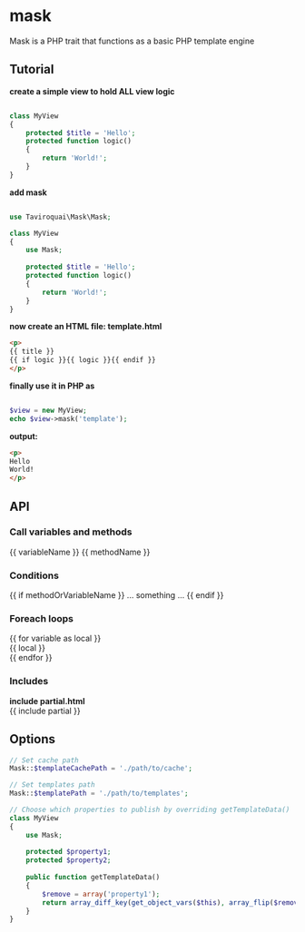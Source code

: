 # mask
Mask is a PHP trait that functions as a basic PHP template engine

## Tutorial

__create a simple view to hold ALL view logic__
```php

class MyView
{
    protected $title = 'Hello';
    protected function logic()
    {
        return 'World!';
    }
}
```

__add mask__
```php

use Taviroquai\Mask\Mask;

class MyView
{
    use Mask;
    
    protected $title = 'Hello';
    protected function logic()
    {
        return 'World!';
    }
}
```

__now create an HTML file: template.html__
```html
<p>
{{ title }}
{{ if logic }}{{ logic }}{{ endif }}
</p>
```

__finally use it in PHP as__
```php

$view = new MyView;
echo $view->mask('template');

```

__output:__
```html
<p>
Hello
World!
</p>
```

## API
### Call variables and methods
{{ variableName }}
{{ methodName }}

### Conditions
{{ if methodOrVariableName }}
... something ...
{{ endif }}

### Foreach loops
{{ for variable as local }}  
    {{ local }}  
{{ endfor }}  

### Includes
__include partial.html__  
{{ include partial }}

## Options
```php
// Set cache path
Mask::$templateCachePath = './path/to/cache';

// Set templates path
Mask::$templatePath = './path/to/templates';

// Choose which properties to publish by overriding getTemplateData()
class MyView
{
    use Mask;
    
    protected $property1;
    protected $property2;
    
    public function getTemplateData()
    {
        $remove = array('property1');
        return array_diff_key(get_object_vars($this), array_flip($remove));
    }
}
```
